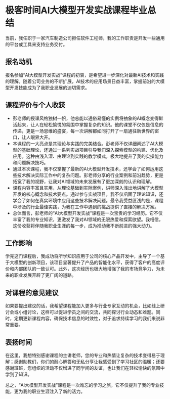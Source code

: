 # 极客时间AI大模型开发实战课程毕业总结


当前，我任职于一家汽车制造公司担任软件工程师，我的工作职责是开发一些通用的平台或工具来支持业务交付。

## 报名动机

报名参加“AI大模型开发实战”课程的初衷，是希望进一步深化对最新AI技术和实践的理解。随着公司业务的不断扩展，AI技术的应用场景日益丰富，掌握前沿的大模型开发技能成为了我职业发展的迫切需求。

## 课程评价与个人收获

- 彭老师的授课风格独树一帜，他总能以通俗易懂的实例将抽象的AI概念变得鲜活起来，让人在轻松愉悦的氛围中掌握复杂的知识。他的课堂不仅仅是信息的传递，更是一场思维的盛宴，每一次讲解都如同打开了一扇通往新世界的窗口，让人眼界大开。
- 本课程的一大亮点是其理论与实践的完美结合。彭老师不仅详细阐述了AI大模型的基础理论，还通过一系列实战项目引导我们深入探索模型的构建、优化及应用。这种由浅入深、由理论到实践的教学模式，极大地提升了我的实操能力和问题解决技巧。
- 通过本次课程，我不仅掌握了最新的AI大模型开发技术，还学会了如何运用这些技术解决实际工作中的复杂问题。彭老师分享的行业案例和前沿趋势，更是拓宽了我的视野，让我对AI领域的未来发展有了更加深刻的认识和理解。
- 课程内容丰富且实用，从理论基础到实际案例，讲师深入浅出地讲解了大模型开发的核心概念和技术要点。通过参与实战项目，我不仅巩固了理论知识，还学会了如何在真实环境中应用这些技术解决问题。最令我受益匪浅的是，课程中涉及的行业最佳实践，为我在工作中遇到的挑战提供了直接的解决方案。
- 总体而言，彭老师的“AI大模型开发实战”课程是一次宝贵的学习经历。它不仅丰富了我的专业知识，更激发了我对AI领域的无限热爱和探索欲望。我相信，这份收获将伴随我职业生涯的每一步，成为推动我不断前进的强大动力。

## 工作影响

学完这门课程后，我成功将所学知识应用于公司的核心产品开发中，主导了一个基于大模型的创新项目，该项目显著提升了产品的智能化水平，获得了客户的高度评价和内部团队的一致认可。此外，这次经历也极大地增强了我的市场竞争力，为未来的职业发展开辟了更广阔的道路。

## 对课程的意见建议

如果要提出建议的话，我希望课程能加入更多与行业专家互动的机会，比如线上研讨会或小组讨论，这样可以促进学员之间的交流，共同探讨行业动态和难题。同时，定期更新课程内容，确保技术信息的时效性，对于追求持续学习的我们来说非常重要。

## 表扬时间

在这里，我想特别感谢课程的主讲老师，您的专业和热情让复杂的技术变得易于理解；感谢助教们，你们的耐心解答和无私分享让我感受到了学习社区的温暖；还要感谢班班，您组织的活动不仅增进了同学间的友谊，也让我们在轻松愉快的氛围中学到了知识。

总之，“AI大模型开发实战”课程是一次难忘的学习之旅，它不仅提升了我的专业技能，更为我的职业生涯注入了新的活力。
